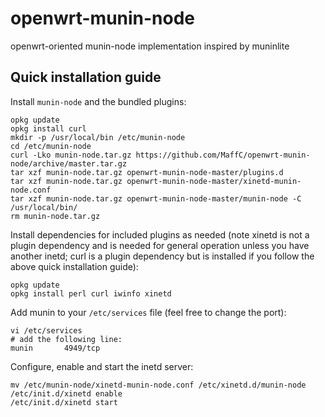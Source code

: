 # openwrt-munin-node
openwrt-oriented munin-node implementation inspired by muninlite

## Quick installation guide
Install `munin-node` and the bundled plugins:

```
opkg update
opkg install curl
mkdir -p /usr/local/bin /etc/munin-node
cd /etc/munin-node
curl -Lko munin-node.tar.gz https://github.com/MaffC/openwrt-munin-node/archive/master.tar.gz
tar xzf munin-node.tar.gz openwrt-munin-node-master/plugins.d
tar xzf munin-node.tar.gz openwrt-munin-node-master/xinetd-munin-node.conf
tar xzf munin-node.tar.gz openwrt-munin-node-master/munin-node -C /usr/local/bin/
rm munin-node.tar.gz
```

Install dependencies for included plugins as needed (note xinetd is not a plugin dependency and is needed for general operation unless you have another inetd; curl is a plugin dependency but is installed if you follow the above quick installation guide):

```
opkg update
opkg install perl curl iwinfo xinetd
```

Add munin to your `/etc/services` file (feel free to change the port):

```
vi /etc/services
# add the following line:
munin		4949/tcp
```

Configure, enable and start the inetd server:

```
mv /etc/munin-node/xinetd-munin-node.conf /etc/xinetd.d/munin-node
/etc/init.d/xinetd enable
/etc/init.d/xinetd start
```
